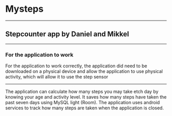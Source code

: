 # Mysteps
------------------------------------
## Stepcounter app by Daniel and Mikkel
------------------------------------

### For the application to work
For the application to work correctly, the application did need to be downloaded on a physical device and allow the application to use physical activity, which will allow it to use the step sensor

---

The application can calculate how many steps you may take etch day by knowing your age and activity level.
It saves how many steps have taken the past seven days using MySQL light (Room).
The application uses android services to track how many steps are taken when the application is closed. 
